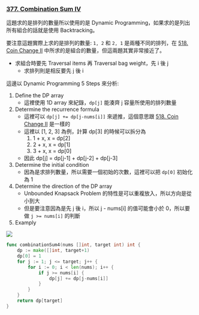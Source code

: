 ### [377. Combination Sum IV]

這題求的是排列的數量所以使用的是 Dynamic Programming，如果求的是列出所有組合的話就是使用 Backtracking。

要注意這題實際上求的是排列的數量: `1, 2` 和 `2, 1` 是兩種不同的排列，在 [518. Coin Change II] 中所求的是組合的數量，但這兩題其實非常接近了。
-   求組合時要先 Traversal items 再 Traversal bag weight，先 i 後 j
    -   求排列則是相反要先 j 後 i

這邊以 Dynamic Programming 5 Steps 來分析:

1.  Define the DP array
    -   這裡使用 1D array 來紀錄，`dp[j]` 能湊齊 j 容量所使用的排列數量
2.  Determine the recurrence formula
    -   這裡可以 `dp[j] += dp[j-nums[i]]` 來遞推，這個意思跟 [518. Coin Change II] 是一樣的
    -   這裡以 [1, 2, 3] 為例，計算 dp[3] 的時候可以拆分為
        1.  1 + x, x = dp[2]
        2.  2 + x, x = dp[1]
        3.  3 + x, x = dp[0]
    -   因此 dp[j] = dp[j-1] + dp[j-2] + dp[j-3]
3.  Determine the initial condition
    -   因為是求排列數量，所以需要一個初始的次數，這裡可以把 `dp[0]` 初始化為 1
4.  Determine the direction of the DP array
    -   Unbounded Knapsack Problem 的特性是可以重複放入，所以方向是從小到大
    -   但是要注意因為是先 j 後 i，所以 j - nums[i] 的值可能會小於 0，所以要做 `j >= nums[i]` 的判斷
5.  Examply

![](https://camo.githubusercontent.com/303bf50db9d2df1a79bad4b0d65887d09f306b8134f1502df2499d5b855ff73c/68747470733a2f2f636f64652d7468696e6b696e672d313235333835353039332e66696c652e6d7971636c6f75642e636f6d2f706963732f32303233303331303030303632352e706e67)

```go
func combinationSum4(nums []int, target int) int {
	dp := make([]int, target+1)
	dp[0] = 1
	for j := 1; j <= target; j++ {
		for i := 0; i < len(nums); i++ {
			if j >= nums[i] {
				dp[j] += dp[j-nums[i]]
			}
		}
	}
	return dp[target]
}
```

[377. Combination Sum IV]: https://leetcode.com/problems/combination-sum-iv/
[518. Coin Change II]: ./518.Coin_Change_II.md